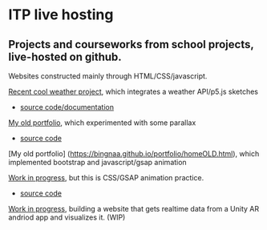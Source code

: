 # ITP live hosting
## Projects and courseworks from school projects, live-hosted on github.

Websites constructed mainly through HTML/CSS/javascript.

[Recent cool weather project](https://bingnaa.github.io/weather/hi.html), which integrates a weather API/p5.js sketches
+ [source code/documentation](https://github.com/bingnaa/bingnaa.github.io/tree/main/weather)

[My old portfolio](https://bingnaa.github.io/portfolioOLD/concepts.html), which experimented with some parallax
+ [source code](https://github.com/bingnaa/bingnaa.github.io/tree/main/portfolioOLD)

[My old portfolio] (https://bingnaa.github.io/portfolio/homeOLD.html), which implemented bootstrap and javascript/gsap animation

[Work in progress](https://bingnaa.github.io/github/hi.html), but this is CSS/GSAP animation practice.
+ [source code](https://github.com/bingnaa/bingnaa.github.io/tree/main/github)

[Work in progress](https://github.com/bingnaa/bingnaa.github.io/tree/main/AR), building a website that gets realtime data from a Unity AR andriod app and visualizes it. (WIP)
